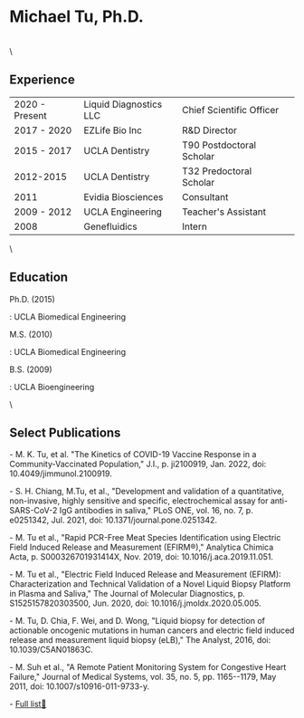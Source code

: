 #  Michael Tu, Ph.D.

\
\

## Experience



|                |                        |                          |     |
|----------------|------------------------|--------------------------|-----|
| 2020 - Present | Liquid Diagnostics LLC | Chief Scientific Officer |     |
| 2017 - 2020    | EZLife Bio Inc         | R&D Director             |     |
| 2015 - 2017    | UCLA Dentistry         | T90 Postdoctoral Scholar |     |
| 2012-2015      | UCLA Dentistry         | T32 Predoctoral Scholar  |     |
| 2011           | Evidia Biosciences     | Consultant               |     |
| 2009 - 2012    | UCLA Engineering       | Teacher's Assistant      |     |
| 2008           | Genefluidics           | Intern                   |     |

\

##    Education

Ph.D. (2015)

:   UCLA Biomedical Engineering

M.S. (2010)

:   UCLA Biomedical Engineering

B.S. (2009)

:   UCLA Bioengineering

\


## Select Publications

\- M. K. Tu, et al. "The Kinetics of COVID-19 Vaccine Response in a Community-Vaccinated Population," J.I., p. ji2100919, Jan. 2022, doi: 10.4049/jimmunol.2100919.

\- S. H. Chiang, M.Tu, et al., "Development and validation of a quantitative, non-invasive, highly sensitive and specific, electrochemical assay for anti-SARS-CoV-2 IgG antibodies in saliva," PLoS ONE, vol. 16, no. 7, p. e0251342, Jul. 2021, doi: 10.1371/journal.pone.0251342.

\- M. Tu et al., "Rapid PCR-Free Meat Species Identification using Electric Field Induced Release and Measurement (EFIRM®)," Analytica Chimica Acta, p. S000326701931414X, Nov. 2019, doi: 10.1016/j.aca.2019.11.051.

\- M. Tu et al., "Electric Field Induced Release and Measurement (EFIRM): Characterization and Technical Validation of a Novel Liquid Biopsy Platform in Plasma and Saliva," The Journal of Molecular Diagnostics, p. S1525157820303500, Jun. 2020, doi: 10.1016/j.jmoldx.2020.05.005.

\- M. Tu, D. Chia, F. Wei, and D. Wong, "Liquid biopsy for detection of actionable oncogenic mutations in human cancers and electric field induced release and measurement liquid biopsy (eLB)," The Analyst, 2016, doi: 10.1039/C5AN01863C.

\- M. Suh et al., "A Remote Patient Monitoring System for Congestive Heart Failure," Journal of Medical Systems, vol. 35, no. 5, pp. 1165--1179, May 2011, doi: 10.1007/s10916-011-9733-y.

\- [Full list📃](https://orcid.org/0000-0002-7227-4030)
